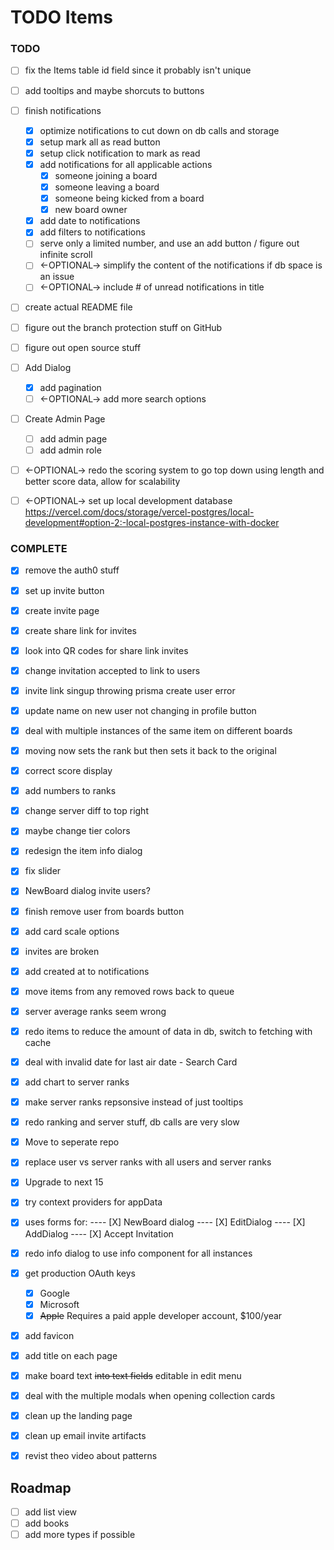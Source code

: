 # TODO Items

### TODO

- [ ] fix the Items table id field since it probably isn't unique
- [ ] add tooltips and maybe shorcuts to buttons
- [ ] finish notifications

    - [x] optimize notifications to cut down on db calls and storage
    - [x] setup mark all as read button
    - [x] setup click notification to mark as read
    - [x] add notifications for all applicable actions
        - [x] someone joining a board
        - [x] someone leaving a board
        - [x] someone being kicked from a board
        - [x] new board owner
    - [x] add date to notifications
    - [x] add filters to notifications
    - [ ] serve only a limited number, and use an add button / figure out infinite scroll
    - [ ] <-OPTIONAL-> simplify the content of the notifications if db space is an issue
    - [ ] <-OPTIONAL-> include # of unread notifications in title

- [ ] create actual README file
- [ ] figure out the branch protection stuff on GitHub
- [ ] figure out open source stuff

- [ ] Add Dialog

    - [x] add pagination
    - [ ] <-OPTIONAL-> add more search options

- [ ] Create Admin Page

    - [ ] add admin page
    - [ ] add admin role

- [ ] <-OPTIONAL-> redo the scoring system to go top down using length and better score data, allow for scalability
- [ ] <-OPTIONAL-> set up local development database https://vercel.com/docs/storage/vercel-postgres/local-development#option-2:-local-postgres-instance-with-docker

### COMPLETE

- [x] remove the auth0 stuff
- [x] set up invite button
- [x] create invite page
- [x] create share link for invites
- [x] look into QR codes for share link invites
- [x] change invitation accepted to link to users
- [x] invite link singup throwing prisma create user error
- [x] update name on new user not changing in profile button
- [x] deal with multiple instances of the same item on different boards
- [x] moving now sets the rank but then sets it back to the original
- [x] correct score display
- [x] add numbers to ranks
- [x] change server diff to top right
- [x] maybe change tier colors
- [x] redesign the item info dialog
- [x] fix slider
- [x] NewBoard dialog invite users?
- [x] finish remove user from boards button
- [x] add card scale options
- [x] invites are broken
- [x] add created at to notifications
- [x] move items from any removed rows back to queue
- [x] server average ranks seem wrong
- [x] redo items to reduce the amount of data in db, switch to fetching with cache
- [x] deal with invalid date for last air date - Search Card
- [x] add chart to server ranks
- [x] make server ranks repsonsive instead of just tooltips
- [x] redo ranking and server stuff, db calls are very slow
- [x] Move to seperate repo
- [x] replace user vs server ranks with all users and server ranks
- [x] Upgrade to next 15 <!-- DND-KIT had issues in the upgrade process, used --legacy-deps, may need to revisit if issues persist -->
- [x] try context providers for appData
- [x] uses forms for:
      ---- [X] NewBoard dialog
      ---- [X] EditDialog
      ---- [X] AddDialog
      ---- [X] Accept Invitation
- [x] redo info dialog to use info component for all instances
- [x] get production OAuth keys

    - [x] Google
    - [x] Microsoft
    - [x] ~~Apple~~ Requires a paid apple developer account, $100/year

- [x] add favicon
- [x] add title on each page
- [x] make board text ~~into text fields~~ editable in edit menu
- [x] deal with the multiple modals when opening collection cards
- [x] clean up the landing page
- [x] clean up email invite artifacts
- [x] revist theo video about patterns

## Roadmap

- [ ] add list view
- [ ] add books
- [ ] add more types if possible
